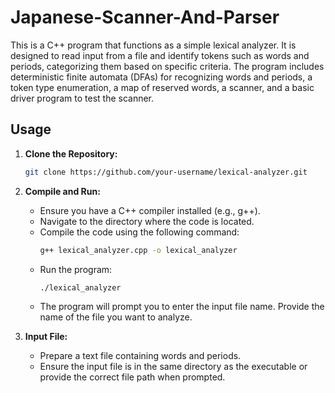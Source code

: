 # Japanese-Scanner-And-Parser

This is a C++ program that functions as a simple lexical analyzer. It is designed to read input from a file 
and identify tokens such as words and periods, categorizing them based on specific criteria. The program includes 
deterministic finite automata (DFAs) for recognizing words and periods, a token type enumeration, a map of reserved 
words, a scanner, and a basic driver program to test the scanner.

## Usage

1. **Clone the Repository:**
    ```bash
    git clone https://github.com/your-username/lexical-analyzer.git
    ```

2. **Compile and Run:**
    - Ensure you have a C++ compiler installed (e.g., g++).
    - Navigate to the directory where the code is located.
    - Compile the code using the following command:
        ```bash
        g++ lexical_analyzer.cpp -o lexical_analyzer
        ```
    - Run the program:
        ```bash
        ./lexical_analyzer
        ```
    - The program will prompt you to enter the input file name. Provide the name of the file you want to analyze.

3. **Input File:**
    - Prepare a text file containing words and periods.
    - Ensure the input file is in the same directory as the executable or provide the correct file path when prompted.
